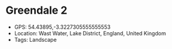 # Greendale 2

- GPS: 54.43895,-3.3227305555555553
- Location: Wast Water, Lake District, England, United Kingdom
- Tags: Landscape
